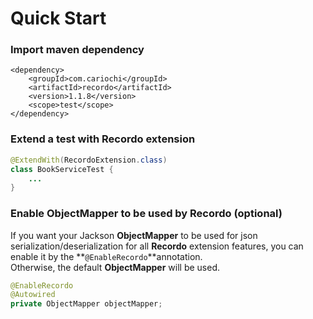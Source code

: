 # Quick Start

### Import maven dependency

```markup
<dependency>
    <groupId>com.cariochi</groupId>
    <artifactId>recordo</artifactId>
    <version>1.1.8</version>
    <scope>test</scope>
</dependency>
```

### Extend a test with Recordo extension

```java
@ExtendWith(RecordoExtension.class)
class BookServiceTest {
    ...
}
```

### Enable ObjectMapper to be used by Recordo \(optional\)

If you want your Jackson **ObjectMapper** to be used for json serialization/deserialization for all **Recordo** extension features, you can enable it by the **`@EnableRecordo`**annotation.   
Otherwise, the default **ObjectMapper** will be used.

```java
@EnableRecordo
@Autowired
private ObjectMapper objectMapper;
```

